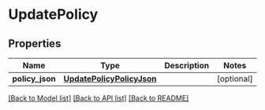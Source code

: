 # UpdatePolicy

## Properties
Name | Type | Description | Notes
------------ | ------------- | ------------- | -------------
**policy_json** | [**UpdatePolicyPolicyJson**](UpdatePolicyPolicyJson.md) |  | [optional] 

[[Back to Model list]](../README.md#documentation-for-models) [[Back to API list]](../README.md#documentation-for-api-endpoints) [[Back to README]](../README.md)

